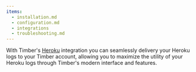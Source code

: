 ```yaml
---
items:
  - installation.md
  - configuration.md
  - integrations
  - troubleshooting.md
---
```

With Timber's [Heroku](http://heroku.com) integration you can seamlessly delivery your Heroku logs to your Timber account, allowing you to maximize the utility of your Heroku logs through Timber's modern interface and features.
